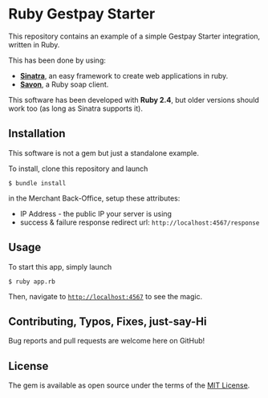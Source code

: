 # Ruby Gestpay Starter

This repository contains an example of a simple Gestpay Starter integration, written in Ruby.

This has been done by using:
- [**Sinatra**](http://www.sinatrarb.com/), an easy framework to create web applications in ruby.
- [**Savon**](http://savonrb.com/), a Ruby soap client.

This software has been developed with **Ruby 2.4**, but older versions should work too (as long as Sinatra supports it).

## Installation

This software is not a gem but just a standalone example.

To install, clone this repository and launch

```console
$ bundle install
```

in the Merchant Back-Office, setup these attributes:
- IP Address - the public IP your server is using
- success & failure response redirect url: `http://localhost:4567/response`

## Usage

To start this app, simply launch

```console
$ ruby app.rb
```

Then, navigate to [`http://localhost:4567`](`http://localhost:4567`) to see the magic.


## Contributing, Typos, Fixes, just-say-Hi

Bug reports and pull requests are welcome here on GitHub!


## License

The gem is available as open source under the terms of the [MIT License](http://opensource.org/licenses/MIT).


